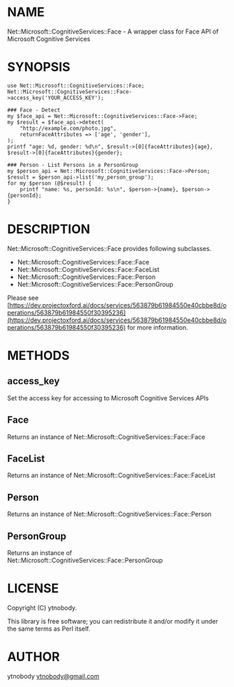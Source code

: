 # NAME

Net::Microsoft::CognitiveServices::Face - A wrapper class for Face API of Microsoft Cognitive Services

# SYNOPSIS

    use Net::Microsoft::CognitiveServices::Face;
    Net::Microsoft::CognitiveServices::Face->access_key('YOUR_ACCESS_KEY');

    ### Face - Detect
    my $face_api = Net::Microsoft::CognitiveServices::Face->Face;
    my $result = $face_api->detect(
        "http://example.com/photo.jpg", 
        returnFaceAttributes => ['age', 'gender'],
    );
    printf "age: %d, gender: %d\n", $result->[0]{faceAttributes}{age}, $result->[0]{faceAttributes}{gender};
    
    ### Person - List Persons in a PersonGroup
    my $person_api = Net::Microsoft::CognitiveServices::Face->Person;
    $result = $person_api->list('my_person_group');
    for my $person (@$result) {
        printf "name: %s, personId: %s\n", $person->{name}, $person->{personId};
    }

# DESCRIPTION

Net::Microsoft::CognitiveServices::Face provides following subclasses.

- Net::Microsoft::CognitiveServices::Face::Face
- Net::Microsoft::CognitiveServices::Face::FaceList
- Net::Microsoft::CognitiveServices::Face::Person
- Net::Microsoft::CognitiveServices::Face::PersonGroup

Please see [https://dev.projectoxford.ai/docs/services/563879b61984550e40cbbe8d/operations/563879b61984550f30395236](https://dev.projectoxford.ai/docs/services/563879b61984550e40cbbe8d/operations/563879b61984550f30395236) for more information. 

# METHODS

## access\_key

Set the access key for accessing to Microsoft Cognitive Services APIs

## Face

Returns an instance of Net::Microsoft::CognitiveServices::Face::Face

## FaceList

Returns an instance of Net::Microsoft::CognitiveServices::Face::FaceList

## Person

Returns an instance of Net::Microsoft::CognitiveServices::Face::Person

## PersonGroup

Returns an instance of Net::Microsoft::CognitiveServices::Face::PersonGroup

# LICENSE

Copyright (C) ytnobody.

This library is free software; you can redistribute it and/or modify
it under the same terms as Perl itself.

# AUTHOR

ytnobody <ytnobody@gmail.com>
